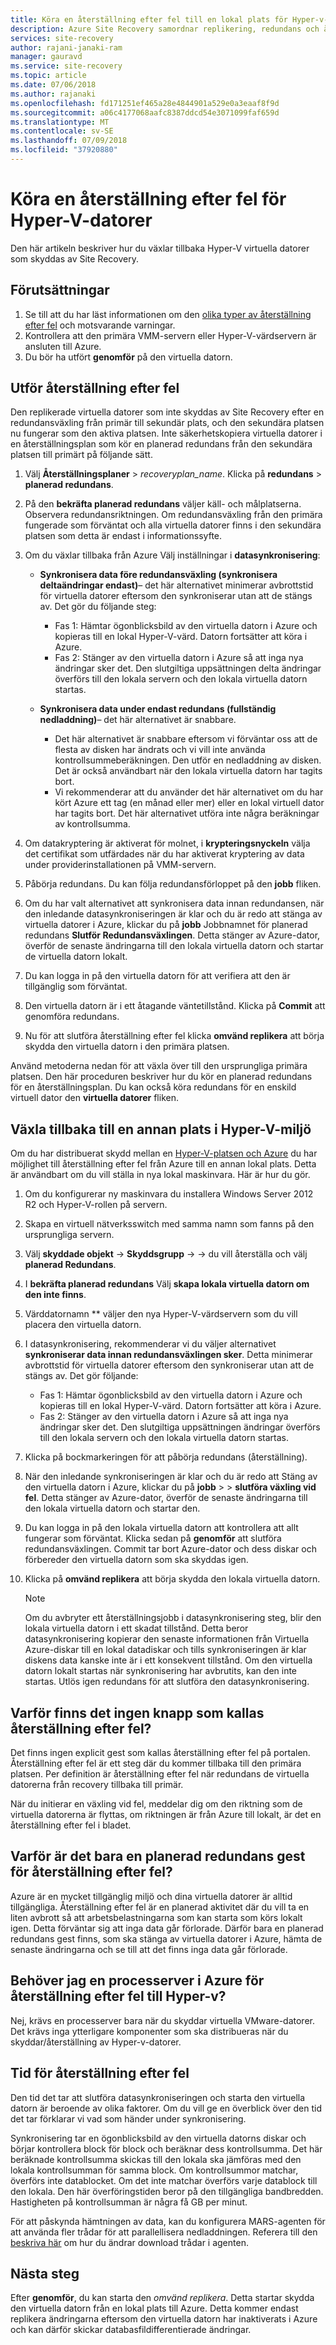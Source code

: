 ```yaml
---
title: Köra en återställning efter fel till en lokal plats för Hyper-v-datorer | Microsoft Docs
description: Azure Site Recovery samordnar replikering, redundans och återställning av virtuella datorer och fysiska servrar. Läs mer om återställning efter fel från Azure till lokala datacenter.
services: site-recovery
author: rajani-janaki-ram
manager: gauravd
ms.service: site-recovery
ms.topic: article
ms.date: 07/06/2018
ms.author: rajanaki
ms.openlocfilehash: fd171251ef465a28e4844901a529e0a3eaaf8f9d
ms.sourcegitcommit: a06c4177068aafc8387ddcd54e3071099faf659d
ms.translationtype: MT
ms.contentlocale: sv-SE
ms.lasthandoff: 07/09/2018
ms.locfileid: "37920880"
---
```

# <a name="run-a-failback-for-hyper-v-vms"></a>Köra en återställning efter fel för Hyper-V-datorer

Den här artikeln beskriver hur du växlar tillbaka Hyper-V virtuella datorer som skyddas av Site Recovery.

## <a name="prerequisites"></a>Förutsättningar
1. Se till att du har läst informationen om den [olika typer av återställning efter fel](concepts-types-of-failback.md) och motsvarande varningar.
1. Kontrollera att den primära VMM-servern eller Hyper-V-värdservern är ansluten till Azure.
2. Du bör ha utfört **genomför** på den virtuella datorn.

## <a name="perform-failback"></a>Utför återställning efter fel
Den replikerade virtuella datorer som inte skyddas av Site Recovery efter en redundansväxling från primär till sekundär plats, och den sekundära platsen nu fungerar som den aktiva platsen. Inte säkerhetskopiera virtuella datorer i en återställningsplan som kör en planerad redundans från den sekundära platsen till primärt på följande sätt. 
1. Välj **Återställningsplaner** > *recoveryplan_name*. Klicka på **redundans** > **planerad redundans**.
2. På den **bekräfta planerad redundans** väljer käll- och målplatserna. Observera redundansriktningen. Om redundansväxling från den primära fungerade som förväntat och alla virtuella datorer finns i den sekundära platsen som detta är endast i informationssyfte.
3. Om du växlar tillbaka från Azure Välj inställningar i **datasynkronisering**:
    - **Synkronisera data före redundansväxling (synkronisera deltaändringar endast)**– det här alternativet minimerar avbrottstid för virtuella datorer eftersom den synkroniserar utan att de stängs av. Det gör du följande steg:
        - Fas 1: Hämtar ögonblicksbild av den virtuella datorn i Azure och kopieras till en lokal Hyper-V-värd. Datorn fortsätter att köra i Azure.
        - Fas 2: Stänger av den virtuella datorn i Azure så att inga nya ändringar sker det. Den slutgiltiga uppsättningen delta ändringar överförs till den lokala servern och den lokala virtuella datorn startas.

    - **Synkronisera data under endast redundans (fullständig nedladdning)**– det här alternativet är snabbare.
        - Det här alternativet är snabbare eftersom vi förväntar oss att de flesta av disken har ändrats och vi vill inte använda kontrollsummeberäkningen. Den utför en nedladdning av disken. Det är också användbart när den lokala virtuella datorn har tagits bort.
        - Vi rekommenderar att du använder det här alternativet om du har kört Azure ett tag (en månad eller mer) eller en lokal virtuell dator har tagits bort. Det här alternativet utföra inte några beräkningar av kontrollsumma.


4. Om datakryptering är aktiverat för molnet, i **krypteringsnyckeln** välja det certifikat som utfärdades när du har aktiverat kryptering av data under providerinstallationen på VMM-servern.
5. Påbörja redundans. Du kan följa redundansförloppet på den **jobb** fliken.
6. Om du har valt alternativet att synkronisera data innan redundansen, när den inledande datasynkroniseringen är klar och du är redo att stänga av virtuella datorer i Azure, klickar du på **jobb** Jobbnamnet för planerad redundans **Slutför Redundansväxlingen**. Detta stänger av Azure-dator, överför de senaste ändringarna till den lokala virtuella datorn och startar de virtuella datorn lokalt.
7. Du kan logga in på den virtuella datorn för att verifiera att den är tillgänglig som förväntat.
8. Den virtuella datorn är i ett åtagande väntetillstånd. Klicka på **Commit** att genomföra redundans.
9. Nu för att slutföra återställning efter fel klicka **omvänd replikera** att börja skydda den virtuella datorn i den primära platsen.


Använd metoderna nedan för att växla över till den ursprungliga primära platsen. Den här proceduren beskriver hur du kör en planerad redundans för en återställningsplan. Du kan också köra redundans för en enskild virtuell dator den **virtuella datorer** fliken.


## <a name="failback-to-an-alternate-location-in-hyper-v-environment"></a>Växla tillbaka till en annan plats i Hyper-V-miljö
Om du har distribuerat skydd mellan en [Hyper-V-platsen och Azure](site-recovery-hyper-v-site-to-azure.md) du har möjlighet till återställning efter fel från Azure till en annan lokal plats. Detta är användbart om du vill ställa in nya lokal maskinvara. Här är hur du gör.

1. Om du konfigurerar ny maskinvara du installera Windows Server 2012 R2 och Hyper-V-rollen på servern.
2. Skapa en virtuell nätverksswitch med samma namn som fanns på den ursprungliga servern.
3. Välj **skyddade objekt** -> **Skyddsgrupp**  ->  <ProtectionGroupName>  ->  <VirtualMachineName> du vill återställa och välj **planerad Redundans**.
4. I **bekräfta planerad redundans** Välj **skapa lokala virtuella datorn om den inte finns**.
5. Värddatornamn ** väljer den nya Hyper-V-värdservern som du vill placera den virtuella datorn.
6. I datasynkronisering, rekommenderar vi du väljer alternativet **synkroniserar data innan redundansväxlingen sker**. Detta minimerar avbrottstid för virtuella datorer eftersom den synkroniserar utan att de stängs av. Det gör följande:

    - Fas 1: Hämtar ögonblicksbild av den virtuella datorn i Azure och kopieras till en lokal Hyper-V-värd. Datorn fortsätter att köra i Azure.
    - Fas 2: Stänger av den virtuella datorn i Azure så att inga nya ändringar sker det. Den slutgiltiga uppsättningen ändringar överförs till den lokala servern och den lokala virtuella datorn startas.
    
7. Klicka på bockmarkeringen för att påbörja redundans (återställning).
8. När den inledande synkroniseringen är klar och du är redo att Stäng av den virtuella datorn i Azure, klickar du på **jobb** > <planned failover job> > **slutföra växling vid fel**. Detta stänger av Azure-dator, överför de senaste ändringarna till den lokala virtuella datorn och startar den.
9. Du kan logga in på den lokala virtuella datorn att kontrollera att allt fungerar som förväntat. Klicka sedan på **genomför** att slutföra redundansväxlingen. Commit tar bort Azure-dator och dess diskar och förbereder den virtuella datorn som ska skyddas igen.
10. Klicka på **omvänd replikera** att börja skydda den lokala virtuella datorn.

    > [!NOTE]
    > Om du avbryter ett återställningsjobb i datasynkronisering steg, blir den lokala virtuella datorn i ett skadat tillstånd. Detta beror datasynkronisering kopierar den senaste informationen från Virtuella Azure-diskar till en lokal datadiskar och tills synkroniseringen är klar diskens data kanske inte är i ett konsekvent tillstånd. Om den virtuella datorn lokalt startas när synkronisering har avbrutits, kan den inte startas. Utlös igen redundans för att slutföra den datasynkronisering.


## <a name="why-is-there-no-button-called-failback"></a>Varför finns det ingen knapp som kallas återställning efter fel?
Det finns ingen explicit gest som kallas återställning efter fel på portalen. Återställning efter fel är ett steg där du kommer tillbaka till den primära platsen. Per definition är återställning efter fel när redundans de virtuella datorerna från recovery tillbaka till primär.

När du initierar en växling vid fel, meddelar dig om den riktning som de virtuella datorerna är flyttas, om riktningen är från Azure till lokalt, är det en återställning efter fel i bladet.

## <a name="why-is-there-only-a-planned-failover-gesture-to-failback"></a>Varför är det bara en planerad redundans gest för återställning efter fel?
Azure är en mycket tillgänglig miljö och dina virtuella datorer är alltid tillgängliga. Återställning efter fel är en planerad aktivitet där du vill ta en liten avbrott så att arbetsbelastningarna som kan starta som körs lokalt igen. Detta förväntar sig att inga data går förlorade. Därför bara en planerad redundans gest finns, som ska stänga av virtuella datorer i Azure, hämta de senaste ändringarna och se till att det finns inga data går förlorade.

## <a name="do-i-need-a-process-server-in-azure-to-failback-to-hyper-v"></a>Behöver jag en processerver i Azure för återställning efter fel till Hyper-v?
Nej, krävs en processerver bara när du skyddar virtuella VMware-datorer. Det krävs inga ytterligare komponenter som ska distribueras när du skyddar/återställning av Hyper-v-datorer.


## <a name="time-taken-to-failback"></a>Tid för återställning efter fel
Den tid det tar att slutföra datasynkroniseringen och starta den virtuella datorn är beroende av olika faktorer. Om du vill ge en överblick över den tid det tar förklarar vi vad som händer under synkronisering.

Synkronisering tar en ögonblicksbild av den virtuella datorns diskar och börjar kontrollera block för block och beräknar dess kontrollsumma. Det här beräknade kontrollsumma skickas till den lokala ska jämföras med den lokala kontrollsumman för samma block. Om kontrollsummor matchar, överförs inte datablocket. Om det inte matchar överförs varje datablock till den lokala. Den här överföringstiden beror på den tillgängliga bandbredden. Hastigheten på kontrollsumman är några få GB per minut. 

För att påskynda hämtningen av data, kan du konfigurera MARS-agenten för att använda fler trådar för att parallellisera nedladdningen. Referera till den [beskriva här](https://support.microsoft.com/en-us/help/3056159/how-to-manage-on-premises-to-azure-protection-network-bandwidth-usage) om hur du ändrar download trådar i agenten.


## <a name="next-steps"></a>Nästa steg

Efter **genomför**, du kan starta den *omvänd replikera*. Detta startar skydda den virtuella datorn från en lokal plats till Azure. Detta kommer endast replikera ändringarna eftersom den virtuella datorn har inaktiverats i Azure och kan därför skickar databasfildifferentierade ändringar.
